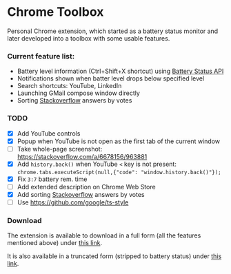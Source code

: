 # Chrome Toolbox

Personal Chrome extension, which started as a battery status monitor and later
developed into a toolbox with some usable features.

### Current feature list:

 * Battery level information (Ctrl+Shift+X shortcut) using
   [Battery Status API](https://developer.mozilla.org/en/docs/Web/API/Battery_Status_API)
 * Notifications shown when batter level drops below specified level
 * Search shortcuts: YouTube, LinkedIn
 * Launching GMail compose window directly
 * Sorting [Stackoverflow](https://stackoverflow.com/) answers by votes

### TODO

- [x] Add YouTube controls
- [x] Popup when YouTube is not open as the first tab of the current window
- [ ] Take whole-page screenshot: https://stackoverflow.com/a/6678156/963881
- [x] Add `history.back()` when YouTube `<` key is not present: `chrome.tabs.executeScript(null,{"code": "window.history.back()"});`
- [x] Fix `3:7` battery rem. time
- [ ] Add extended description on Chrome Web Store
- [x] Add sorting [Stackoverflow](https://stackoverflow.com/) answers by votes
- [ ] Use https://github.com/google/ts-style

### Download

The extension is available to download in a full form (all the features mentioned above) under [this link](https://chrome.google.com/webstore/detail/web-toolbox/hhfhbejhgcaopddclfdjoobophdjpdel).

It is also available in a truncated form (stripped to battery status) under [this link](https://chrome.google.com/webstore/detail/battery-status/mkgjkmnombicipbhnmdgjfefkdncofdo).
